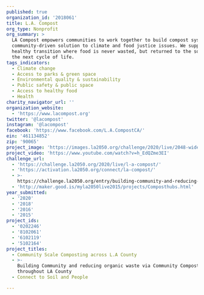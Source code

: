```yaml
---
published: true
organization_id: '2018061'
title: L.A. Compost
org_type: Nonprofit
org_summary: >
  LA Compost empowers communities to work together to build compost systems as a
  community-driven solution to climate and food justice issues. We support a
  healthy transition where food is never wasted, but returned to the soil for
  the next cycle of life. 
tags_indicators:
  - Climate change
  - Access to parks & green space
  - Environmental quality & sustainability
  - Public safety & public space
  - Access to healthy food
  - Health
charity_navigator_url: ''
organization_website:
  - 'https://www.lacompost.org'
twitter: '@lacompost'
instagram: '@lacompost'
facebook: 'https://www.facebook.com/L.A.CompostCA/'
ein: '461134852'
zip: '90065'
project_image: 'https://images.la2050.org/challenge/2020/live/2048-wide/l-a-compost.jpg'
project_video: 'https://www.youtube.com/watch?v=h_EdQZme3EI'
challenge_url:
  - 'https://challenge.la2050.org/2020/live/l-a-compost/'
  - 'https://activation.la2050.org/connect/la-compost/'
  - >-
    https://challenge.la2050.org/entry/building-community-and-reducing-organic-waste-via-community-compost-hubs-throughout-la-county
  - 'http://maker.good.is/myla2050live2015/projects/Composthubs.html'
year_submitted:
  - '2020'
  - '2018'
  - '2016'
  - '2015'
project_ids:
  - '0202246'
  - '8102061'
  - '6102119'
  - '5102164'
project_titles:
  - Community Scale Composting across L.A County
  - >-
    Building Community and reducing organic waste via Community Compost Hubs
    throughout LA County
  - Connect to Soil and People

---
```

